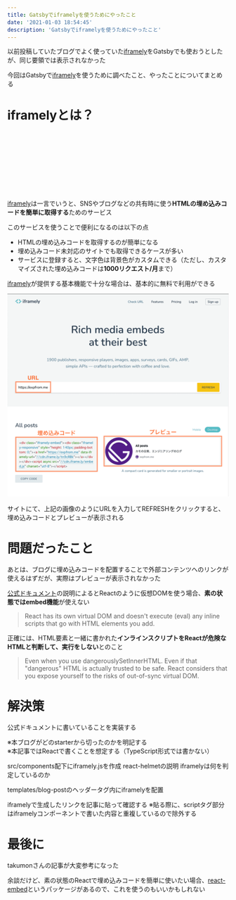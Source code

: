 ```yaml
---
title: Gatsbyでiframelyを使うためにやったこと
date: '2021-01-03 18:54:45'
description: 'Gatsbyでiframelyを使うためにやったこと'
---
```


以前投稿していたブログでよく使っていた[iframely](https://iframely.com/)をGatsbyでも使おうとしたが、同じ要領では表示されなかった

今回はGatsbyで[iframely](https://iframely.com/)を使うために調べたこと、やったことについてまとめる

# iframelyとは？

<p>
<div class="iframely-embed"><div class="iframely-responsive" style="height: 140px; padding-bottom: 0;"><a href="https://iframely.com/" data-iframely-url="//cdn.iframe.ly/UjEwgS"></a></div></div>
</p>

[iframely](https://iframely.com/)は一言でいうと、SNSやブログなどの共有時に使う**HTMLの埋め込みコードを簡単に取得する**ためのサービス

このサービスを使うことで便利になるのは以下の点

- HTMLの埋め込みコードを取得するのが簡単になる
- 埋め込みコード未対応のサイトでも取得できるケースが多い
- サービスに登録すると、文字色は背景色がカスタムできる（ただし、カスタマイズされた埋め込みコードは**1000リクエスト/月**まで）

[iframely](https://iframely.com/)が提供する基本機能で十分な場合は、基本的に無料で利用ができる

![iframely UI](./iframely.png)

サイトにて、上記の画像のようにURLを入力してREFRESHをクリックすると、埋め込みコードとプレビューが表示される

# 問題だったこと

あとは、ブログに埋め込みコードを配置することで外部コンテンツへのリンクが使えるはずだが、実際はプレビューが表示されなかった

[公式ドキュメント](https://iframely.com/docs/reactjs)の説明によるとReactのように仮想DOMを使う場合、**素の状態ではembed機能**が使えない

> React has its own virtual DOM and doesn't execute (eval) any inline scripts that go with HTML elements you add.

正確には、HTML要素と一緒に書かれた**インラインスクリプトをReactが危険なHTMLと判断して、実行をしない**とのこと

> Even when you use dangerouslySetInnerHTML. Even if that "dangerous" HTML is actually trusted to be safe. React considers that you expose yourself to the risks of out-of-sync virtual DOM.

# 解決策

公式ドキュメントに書いていることを実装する

※本ブログがどのstarterから切ったのかを明記する  
※本記事ではReactで書くことを想定する（TypeScript形式では書かない）

src/components配下にiframely.jsを作成
react-helmetの説明
iframelyは何を判定しているのか

templates/blog-postのヘッダータグ内にiframelyを配置

iframelyで生成したリンクを記事に貼って確認する
※貼る際に、scriptタグ部分はiframelyコンポーネントで書いた内容と重複しているので除外する

# 最後に
takumonさんの記事が大変参考になった

余談だけど、素の状態のReactで埋め込みコードを簡単に使いたい場合、[react-embed](https://github.com/streamich/react-embed)というパッケージがあるので、これを使うのもいいかもしれない

<div class="iframely-embed"><div class="iframely-responsive" style="height: 140px; padding-bottom: 0;"><a href="https://github.com/streamich/react-embed" data-iframely-url="//cdn.iframe.ly/UZy9YyH"></a></div></div>
